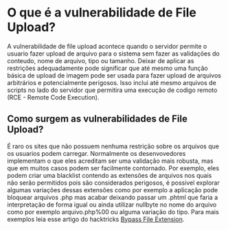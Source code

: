<h1>O que é a vulnerabilidade de File Upload?</h1>

A vulnerabilidade de file upload acontece quando o servidor permite o usuario fazer upload de arquivo para o sistema sem fazer as validações do 
conteudo, nome de arquivo, tipo ou tamanho. Deixar de aplicar as restrições adequadamente pode significar que até mesmo uma função básica de 
upload de imagem pode ser usada para fazer upload de arquivos arbitrários e potencialmente perigosos. Isso inclui até mesmo arquivos de scripts
no lado do servidor que permitira uma execução de codigo remoto (RCE - Remote Code Execution).

<h2>Como surgem as vulnerabilidades de File Upload?</h2>

É raro os sites que não possuem nenhuma restrição sobre os arquivos que os usuarios podem carregar. Normalmente os desenvovedores implementam o que eles
acreditam ser uma validação mais robusta, mas que em muitos casos podem ser facilmente contornado.
Por exemplo, eles podem criar uma blacklist contendo as extensões de arquivos nos quais não serão permitidos pois são considerados perigosos, é possivel explorar algumas variações dessas extensões como por exemplo a aplicação pode bloquear arquivos .php mas acabar deixando passar um .phtml que faria a interpretação de forma igual ou ainda utilizar nullbyte no nome do arquivo como por exemplo arquivo.php%00 ou alguma variação do tipo. Para mais exemplos leia esse artigo do hacktricks <a href='https://book.hacktricks.xyz/pentesting-web/file-upload#bypass-file-extensions-checks' target='_blank'>Bypass File Extension</a>.
